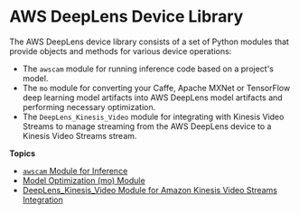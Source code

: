 # AWS DeepLens Device Library<a name="deeplens-device-library"></a>

 The AWS DeepLens device library consists of a set of Python modules that provide objects and methods for various device operations: 
+ The `awscam` module for running inference code based on a project's model\.
+  The `mo` module for converting your Caffe, Apache MXNet or TensorFlow deep learning model artifacts into AWS DeepLens model artifacts and performing necessary optimization\.
+ The `DeepLens_Kinesis_Video` module for integrating with Kinesis Video Streams to manage streaming from the AWS DeepLens device to a Kinesis Video Streams stream\.

**Topics**
+ [`awscam` Module for Inference](deeplens-library-awscam-module.md)
+ [Model Optimization \(mo\) Module](deeplens-model-optimizer-api.md)
+ [DeepLens\_Kinesis\_Video Module for Amazon Kinesis Video Streams Integration](deeplens-kinesis-video-streams-api.md)